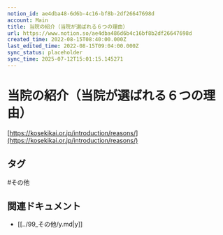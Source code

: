 ```yaml
---
notion_id: ae4dba48-6d6b-4c16-bf8b-2df26647698d
account: Main
title: 当院の紹介（当院が選ばれる６つの理由）
url: https://www.notion.so/ae4dba486d6b4c16bf8b2df26647698d
created_time: 2022-08-15T08:40:00.000Z
last_edited_time: 2022-08-15T09:04:00.000Z
sync_status: placeholder
sync_time: 2025-07-12T15:01:15.145271
---
```

# 当院の紹介（当院が選ばれる６つの理由）

[https://kosekikai.or.jp/introduction/reasons/](https://kosekikai.or.jp/introduction/reasons/)

## タグ

#その他 

## 関連ドキュメント

- [[../99_その他/y.md|y]]
